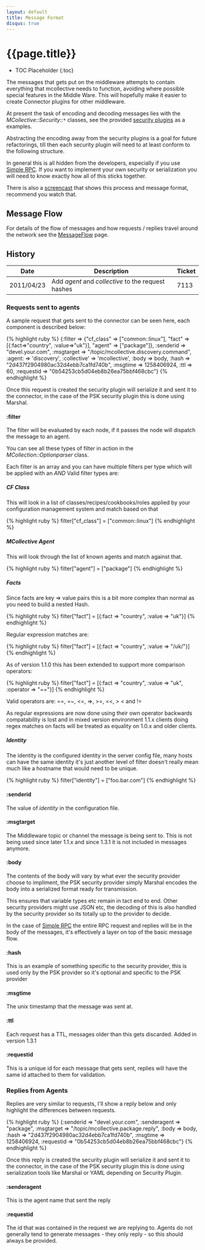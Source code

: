 ```yaml
---
layout: default
title: Message Format
disqus: true
---
```

[SecurityPlugins]: http://github.com/puppetlabs/marionette-collective/tree/master/plugins/mcollective/security/
[SimpleRPCIntroduction]: /mcollective/simplerpc/
[MessageFlow]: messageflow.html
[ScreenCast]: /mcollective/screencasts.html#message_flow

# {{page.title}}

 * TOC Placeholder
 {:toc}

The messages that gets put on the middleware attempts to contain everything that mcollective needs to function, avoiding where possible special features in the Middle Ware.  This will hopefully make it easier to create Connector plugins for other middleware.

At present the task of encoding and decoding messages lies with the _MCollective::Security::`*`_ classes, see the provided [security plugins][SecurityPlugins] as a examples.

Abstracting the encoding away from the security plugins is a goal for future refactorings, till then each security plugin will need to at least conform to the following structure.

In general this is all hidden from the developers, especially if you use [Simple RPC][SimpleRPCIntroduction].  If you want to implement your own security or serialization you will need to know exactly how all of this sticks together.

There is also a [screencast][ScreenCast] that shows this process and message format, recommend you watch that.

## Message Flow
For details of the flow of messages and how requests / replies travel around the network see the [MessageFlow] page.

## History

|Date|Description|Ticket|
|----|-----------|------|
|2011/04/23|Add _agent_ and _collective_ to the request hashes|7113|

### Requests sent to agents
A sample request that gets sent to the connector can be seen here, each component is described below:

{% highlight ruby %}
{:filter    =>
  {"cf_class"      => ["common::linux"],
   "fact"          => [{:fact=>"country", :value=>"uk"}],
   "agent"         => ["package"]},
 :senderid    => "devel.your.com",
 :msgtarget   => "/topic/mcollective.discovery.command",
 :agent:      => 'discovery',
 :collective' => 'mcollective',
 :body        => body,
 :hash        => "2d437f2904980ac32d4ebb7ca1fd740b",
 :msgtime     => 1258406924,
 :ttl         => 60,
 :requestid   => "0b54253cb5d04eb8b26ea75bbf468cbc"}
{% endhighlight %}

Once this request is created the security plugin will serialize it and sent it to the connector, in the case of the PSK security plugin this is done using Marshal.

#### :filter
The filter will be evaluated by each node, if it passes the node will dispatch the message to an agent.

You can see all these types of filter in action in the _MCollection::Optionparser_ class.

Each filter is an array and you can have multiple filters per type which will be applied with an _AND_
Valid filter types are:

##### CF Class

This will look in a list of classes/recipes/cookbooks/roles applied by your
configuration management system and match based on that

{% highlight ruby %}
filter["cf_class"] = ["common::linux"]
{% endhighlight %}

##### MCollective Agent

This will look through the list of known agents and match against that.

{% highlight ruby %}
filter["agent"] = ["package"]
{% endhighlight %}

##### Facts

Since facts are key => value pairs this is a bit more complex than normal as you need to build a nested Hash.

{% highlight ruby %}
filter["fact"] = [{:fact => "country", :value => "uk"}]
{% endhighlight %}

Regular expression matches are:

{% highlight ruby %}
filter["fact"] = [{:fact => "country", :value => "/uk/"}]
{% endhighlight %}

As of version 1.1.0 this has been extended to support more comparison operators:

{% highlight ruby %}
filter["fact"] = [{:fact => "country", :value => "uk", :operator => "=="}]
{% endhighlight %}

Valid operators are: ==, =~, &lt;=, =&gt;, &gt;=, =&lt;, &gt; &lt; and !=

As regular expressions are now done using their own operator backwards compatability
is lost and in mixed version environment 1.1.x clients doing regex matches on facts
will be treated as equality on 1.0.x and older clients.

##### Identity

The identity is the configured identity in the server config file, many hosts can have the same identity it's just another level of filter doesn't really mean much like a hostname that would need to be unique.

{% highlight ruby %}
filter["identity"] = ["foo.bar.com"]
{% endhighlight %}

#### :senderid

The value of _identity_ in the configuration file.

#### :msgtarget

The Middleware topic or channel the message is being sent to.  This is not being used since later 1.1.x and since 1.3.1 it is not included in messages anymore.

#### :body

The contents of the body will vary by what ever the security provider choose to impliment, the PSK security provider simply Marshal encodes the body into a serialized format ready for transmission.

This ensures that variable types etc remain in tact end to end.  Other security providers might use JSON etc, the decoding of this is also handled by the security provider so its totally up to the provider to decide.

In the case of [Simple RPC][SimpleRPCIntroduction] the entire RPC request and replies will be in the body of the messages, it's effectively a layer on top of the basic message flow.

#### :hash

This is an example of something specific to the security provider, this is used only by the PSK provider so it's optional and specific to the PSK provider

#### :msgtime

The unix timestamp that the message was sent at.

#### :ttl

Each request has a TTL, messages older than this gets discarded.  Added in version 1.3.1

#### :requestid

This is a unique id for each message that gets sent, replies will have the same id attached to them for validation.

### Replies from Agents
Replies are very similar to requests, I'll show a reply below and only highlight the differences between requests.

{% highlight ruby %}
{:senderid    => "devel.your.com",
 :senderagent => "package",
 :msgtarget   => "/topic/mcollective.package.reply",
 :body        => body,
 :hash        => "2d437f2904980ac32d4ebb7ca1fd740b",
 :msgtime     => 1258406924,
 :requestid   => "0b54253cb5d04eb8b26ea75bbf468cbc"}
{% endhighlight %}

Once this reply is created the security plugin will serialize it and sent it to the connector, in the case of the PSK security plugin this is done using serialization tools like Marshal or YAML depending on Security Plugin.

#### :senderagent
This is the agent name that sent the reply

#### :requestid
The id that was contained in the request we are replying to.  Agents do not generally tend to generate messages - they only reply - so this should always be provided.

